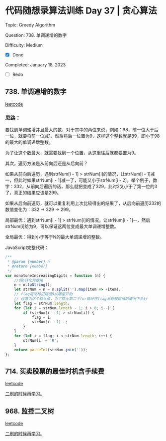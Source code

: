 # 代码随想录算法训练 Day 37 | 贪心算法

Topic: Greedy Algorithm

Question: 738. 单调递增的数字

Difficulty: Medium

- [x] Done

Completed: January 18, 2023

- [ ] Redo


## ****738. 单调递增的数字****

[leetcode](https://leetcode.cn/problems/monotone-increasing-digits/)

### 思路：

要找到单调递增并且最大的数，对于其中的两位来说，例如：98，前一位大于后一位，就要将前一位减1，然后将后一位置为9，这样这个整数就是89，即小于98的最大的单调递增整数。

为了让这个数最大，就需要找到一个位置，从这里往后就都要置为9。

其次，遍历方法是从前向后还是从后向前？

如果从前向后遍历，遇到strNum[i - 1] > strNum[i]的情况，让strNum[i - 1]减一，但此时如果strNum[i - 1]减一了，可能又小于strNum[i - 2]。举个例子，数字：332，从前向后遍历的话，那么就把变成了329，此时2又小于了第一位的3了，真正的结果应该是299。

如果从后向前遍历，就可以重复利用上次比较得出的结果了，从后向前遍历332的数值变化为：332 -> 329 -> 299。

局部最优：遇到strNum[i - 1] > strNum[i]的情况，让strNum[i - 1]--，然后strNum[i]给为9，可以保证这两位变成最大单调递增整数。

全局最优：得到小于等于N的最大单调递增的整数。

JavaScript完整代码：

```jsx
/**
 * @param {number} n
 * @return {number}
 */
var monotoneIncreasingDigits = function (n) {
    //将n转化为数组
    n = n.toString();
    let strNum = n = n.split('').map(item => +item);
    // flag用来标记赋值9从哪里开始
    // 设置为这个默认值，为了防止第二个for循环在flag没有被赋值的情况下执行
    let flag = strNum.length;
    for (let i = strNum.length - 1; i > 0; i--) {
        if (strNum[i - 1] > strNum[i]) {
            flag = i;
            strNum[i - 1]--;
        }
    }
    for (let i = flag; i < strNum.length; i++) {
        strNum[i] = '9';
    }
    return parseInt(strNum.join(''));
};
```

## ****714. 买卖股票的最佳时机含手续费****

[leetcode](https://leetcode.cn/problems/best-time-to-buy-and-sell-stock-with-transaction-fee/)

[二刷的时候再学习](https://programmercarl.com/0714.%E4%B9%B0%E5%8D%96%E8%82%A1%E7%A5%A8%E7%9A%84%E6%9C%80%E4%BD%B3%E6%97%B6%E6%9C%BA%E5%90%AB%E6%89%8B%E7%BB%AD%E8%B4%B9.html)。

## ****968. 监控二叉树****

[leetcode](https://leetcode.cn/problems/binary-tree-cameras/)

[二刷的时候再学习](https://programmercarl.com/0968.%E7%9B%91%E6%8E%A7%E4%BA%8C%E5%8F%89%E6%A0%91.html)。
